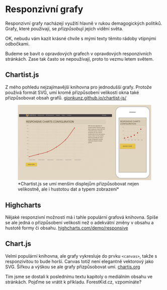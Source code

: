 # Responzivní grafy

Responzivní grafy nacházejí využití hlavně v rukou demagogických politiků. Grafy, které používají, se *přizpůsobují* jejich vidění světa.

OK, nebudu vám kazit krásné chvíle s mými texty těmito rádoby vtipnými odbočkami. 

Budeme se bavit o opravdových grafech v opravdových responzivních stránkách. Zase tak často se nepoužívají, proto to vezmu letem světem.

## Chartist.js

Z mého pohledu nejzajímavější knihovna pro jednodušší grafy. Protože používá formát SVG, umí kromě přizpůsobení velikosti okna také přizpůsobovat obsah grafů. [gionkunz.github.io/chartist-js/](https://gionkunz.github.io/chartist-js/)

<figure>
<img src="dist/images/original/chartist-js.jpg" alt="Chartist.js">
<figcaption markdown="1">    
*Chartist.js se umí menším displejům přizpůsobovat nejen velikostně, ale i hustotou dat a typem  zobrazení*
</figcaption> 
</figure>

## Highcharts

Nějaké responzivní možnosti má i tahle populární grafová knihovna. Spíše se ale jedná o přizpůsobení velikosti než o adekvátní změny v obsahu a hustotě formy či obsahu.  [highcharts.com/demo/responsive](http://www.highcharts.com/demo/responsive)

## Chart.js

Velmi populární knihovna, ale grafy vykresluje do prvku `<canvas>`, takže s responzivitou to bude horší. Canvas totiž není elegantně vektorový jako SVG. Šířkou a výškou se ale grafy přizpůsobovat umí. [chartjs.org](http://www.chartjs.org/)

<div class="ebook-only" markdown="1">
  Tím jsme se dostali k poslednímu textu kapitoly o mediálním obsahu ve stránkách. Pojďme se vrátit k příkladu. ForestKid.cz, vzpomínáte?
</div>
